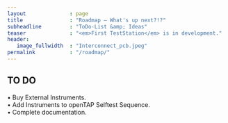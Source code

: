 ```yaml
---
layout              : page
title               : "Roadmap – What's up next?!?"
subheadline         : "ToDo-List &amp; Ideas"
teaser              : "<em>First TestStation</em> is in development."
header:
   image_fullwidth  : "Interconnect_pcb.jpeg"
permalink           : "/roadmap/"
---
```


## TO DO

•	Buy External Instruments. <br>
•	Add Instruments to openTAP Selftest Sequence. <br>
•	Complete documentation.<br>
